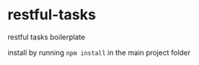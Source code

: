# restful-tasks
restful tasks boilerplate

install by running `npm install` in the main project folder
